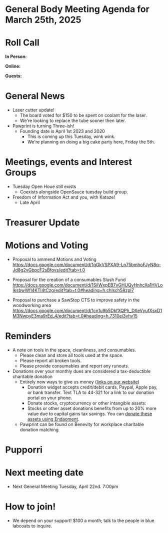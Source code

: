 # General Body Meeting Agenda for March 25th, 2025
# Roll Call
**In Person:**

**Online:**


**Guests:**


# General News
- Laser cutter update! 
  - The board voted for $150 to be spent on coolant for the laser.
  - We're looking to replace the tube sooner then later.
- Pawprint is turning Three-ish! 
  - Founding date is April 1st 2023 and 2020
    - This is coming up this Tuesday, wink wink. 
    - We're planning on doing a big cake party here, Friday the 5th. 


# Meetings, events and Interest Groups
- Tuesday Open Houe still exists
    - Coexists alongside OpenSauce tuesday build group.
- Freedom of Information Act and you, with Kataze!
  - Late April 

# Treasurer Update

# Motions and Voting
- Proposal to ammend Motions and Voting 
  https://docs.google.com/document/d/1qGkVSPXA9-Ln75bmhoFJyN8q-Jd8g2vGbpcF2sBfovs/edit?tab=t.0

- Proposal for the creation of a consumables Slush Fund
  https://docs.google.com/document/d/1SiIWxpEB7vGHUQvHnhcXa1HVLoIksbwWfl4KTl4tCzg/edit?tab=t.0#heading=h.chlsch58zpl7

- Proposal to purchase a SawStop CTS to improve safety in the woodworking area
https://docs.google.com/document/d/1cn1u9b5DkfXQPh_DXeVyufXsxD1M3NwpyE3ma9rEd_4/edit?tab=t.0#heading=h.7310ei3vhv15

# Reminders
- A note on tools in the space, cleanliness, and consumables.
    - Please clean and store all tools used at the space.
    - Please report all broken tools.
    - Please provide consumables and report any runouts. 
- Donations over your monthly dues are considered a tax-deductible charitable donation
  - Entirely new ways to give us money ([links on our website](https://pawprintprototyping.org/pages/donate/))
    - Donation widget accepts credit/debit cards, Paypal, Apple pay, or bank transfer.  Text TLA to 44-321 for a link to our donation portal on your phone.
    - Donate stocks, cryptocurrency or other intangible assets:
    - Stocks or other asset donations benefits from up to 20% more value due to capital gains tax savings. You can [donate these assets using Endaoment](https://app.endaoment.org/orgs/84-4428024).
  - Pawprint can be found on Benevity for workplace charitable donation matching

# Pupporri 


# Next meeting date
- Next General Meeting Tuesday, April 22nd. 7:00pm

# How to join! 
- We depend on your support! $100 a month; talk to the people in blue labcoats to inquire. 
